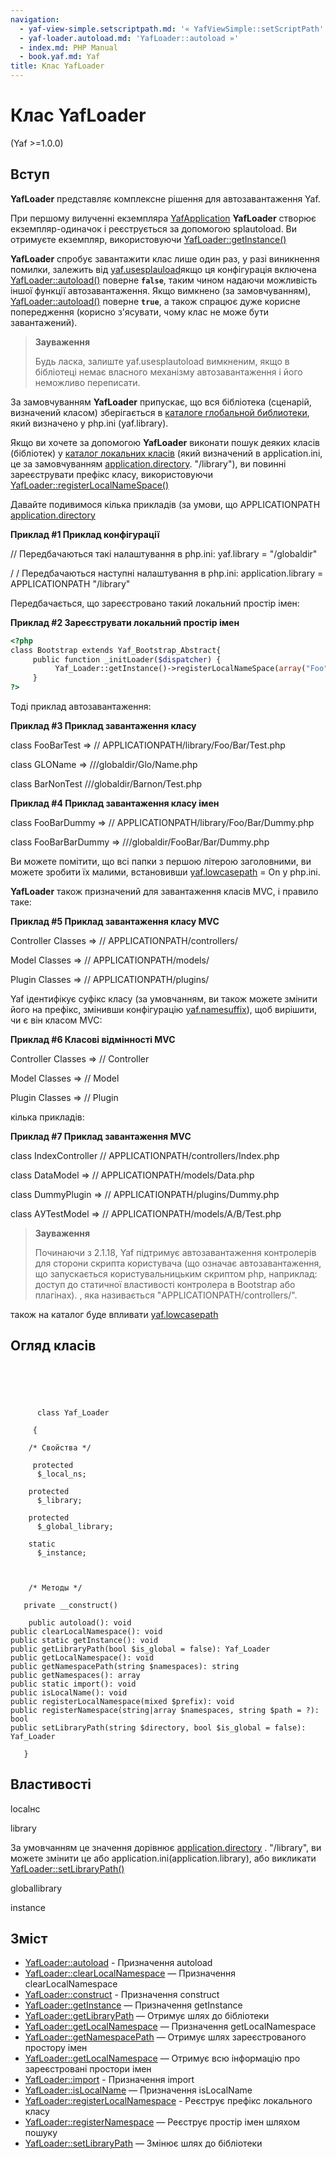 ```yaml
---
navigation:
  - yaf-view-simple.setscriptpath.md: '« YafViewSimple::setScriptPath'
  - yaf-loader.autoload.md: 'YafLoader::autoload »'
  - index.md: PHP Manual
  - book.yaf.md: Yaf
title: Клас YafLoader
---
```

# Клас YafLoader

(Yaf >=1.0.0)

## Вступ

**YafLoader** представляє комплексне рішення для автозавантаження Yaf.

При першому вилученні екземпляра [YafApplication](class.yaf-application.md) **YafLoader** створює екземпляр-одиначок і реєструється за допомогою splautoload. Ви отримуєте екземпляр, використовуючи [YafLoader::getInstance()](yaf-loader.getinstance.md)

**YafLoader** спробує завантажити клас лише один раз, у разі виникнення помилки, залежить від [yaf.usesplauload](yaf.configuration.md#ini.yaf.use-spl-autoload)якщо ця конфігурація включена [YafLoader::autoload()](yaf-loader.autoload.md) поверне **`false`**, таким чином надаючи можливість іншої функції автозавантаження. Якщо вимкнено (за замовчуванням), [YafLoader::autoload()](yaf-loader.autoload.md) поверне **`true`**, а також спрацює дуже корисне попередження (корисно з'ясувати, чому клас не може бути завантажений).

> **Зауваження**
> 
> Будь ласка, залиште yaf.usesplautoload вимкненим, якщо в бібліотеці немає власного механізму автозавантаження і його неможливо переписати.

За замовчуванням **YafLoader** припускає, що вся бібліотека (сценарій, визначений класом) зберігається в [каталоге глобальной библиотеки](yaf.configuration.md#ini.yaf.library), який визначено у php.ini (yaf.library).

Якщо ви хочете за допомогою **YafLoader** виконати пошук деяких класів (бібліотек) у [каталог локальних класів](class.yaf-loader.md#yaf-loader.props.library) (який визначений в application.ini, це за замовчуванням [application.directory](yaf.appconfig.md#configuration.yaf.directory). "/library"), ви повинні зареєструвати префікс класу, використовуючи [YafLoader::registerLocalNameSpace()](yaf-loader.registerlocalnamespace.md)

Давайте подивимося кілька прикладів (за умови, що APPLICATIONPATH [application.directory](yaf.appconfig.md#configuration.yaf.directory)

**Приклад #1 Приклад конфігурації**

// Передбачаються такі налаштування в php.ini: yaf.library = "/globaldir"

/ / Передбачаються наступні налаштування в php.ini: application.library = APPLICATIONPATH "/library"

Передбачається, що зареєстровано такий локальний простір імен:

**Приклад #2 Зареєструвати локальний простір імен**

```php
<?php
class Bootstrap extends Yaf_Bootstrap_Abstract{
     public function _initLoader($dispatcher) {
          Yaf_Loader::getInstance()->registerLocalNameSpace(array("Foo", "Bar"));
     }
?>
```

Тоді приклад автозавантаження:

**Приклад #3 Приклад завантаження класу**

class FooBarTest => // APPLICATIONPATH/library/Foo/Bar/Test.php

class GLOName => ///globaldir/Glo/Name.php

class BarNonTest ///globaldir/Barnon/Test.php

**Приклад #4 Приклад завантаження класу імен**

class FooBarDummy => // APPLICATIONPATH/library/Foo/Bar/Dummy.php

class FooBarBarDummy => ///globaldir/FooBar/Bar/Dummy.php

Ви можете помітити, що всі папки з першою літерою заголовними, ви можете зробити їх малими, встановивши [yaf.lowcasepath](yaf.configuration.md#ini.yaf.lowcase-path) = On у php.ini.

**YafLoader** також призначений для завантаження класів MVC, і правило таке:

**Приклад #5 Приклад завантаження класу MVC**

Controller Classes => // APPLICATIONPATH/controllers/

Model Classes => // APPLICATIONPATH/models/

Plugin Classes => // APPLICATIONPATH/plugins/

Yaf ідентифікує суфікс класу (за умовчанням, ви також можете змінити його на префікс, змінивши конфігурацію [yaf.namesuffix](yaf.configuration.md#ini.yaf.name-suffix)), щоб вирішити, чи є він класом MVC:

**Приклад #6 Класові відмінності MVC**

Controller Classes => // Controller

Model Classes => // Model

Plugin Classes => // Plugin

кілька прикладів:

**Приклад #7 Приклад завантаження MVC**

class IndexController // APPLICATIONPATH/controllers/Index.php

class DataModel => // APPLICATIONPATH/models/Data.php

class DummyPlugin => // APPLICATIONPATH/plugins/Dummy.php

class AУTestModel => // APPLICATIONPATH/models/A/B/Test.php

> **Зауваження**
> 
> Починаючи з 2.1.18, Yaf підтримує автозавантаження контролерів для сторони скрипта користувача (що означає автозавантаження, що запускається користувальницьким скриптом php, наприклад: доступ до статичної властивості контролера в Bootstrap або плагінах). , яка називається "APPLICATIONPATH/controllers/".

також на каталог буде впливати [yaf.lowcasepath](yaf.configuration.md#ini.yaf.lowcase-path)

## Огляд класів

```classsynopsis


    
    
     
      class Yaf_Loader
     
     {
    
    /* Свойства */
    
     protected
      $_local_ns;

    protected
      $_library;

    protected
      $_global_library;

    static
      $_instance;



    /* Методы */
    
   private __construct()

    public autoload(): void
public clearLocalNamespace(): void
public static getInstance(): void
public getLibraryPath(bool $is_global = false): Yaf_Loader
public getLocalNamespace(): void
public getNamespacePath(string $namespaces): string
public getNamespaces(): array
public static import(): void
public isLocalName(): void
public registerLocalNamespace(mixed $prefix): void
public registerNamespace(string|array $namespaces, string $path = ?): bool
public setLibraryPath(string $directory, bool $is_global = false): Yaf_Loader

   }
```

## Властивості

localнс

library

За умовчанням це значення дорівнює [application.directory](yaf.appconfig.md#configuration.yaf.directory) . "/library", ви можете змінити це або application.ini(application.library), або викликати [YafLoader::setLibraryPath()](yaf-loader.setlibrarypath.md)

globallibrary

instance

## Зміст

-   [YafLoader::autoload](yaf-loader.autoload.md) - Призначення autoload
-   [YafLoader::clearLocalNamespace](yaf-loader.clearlocalnamespace.md) — Призначення clearLocalNamespace
-   [YafLoader::construct](yaf-loader.construct.md) - Призначення construct
-   [YafLoader::getInstance](yaf-loader.getinstance.md) — Призначення getInstance
-   [YafLoader::getLibraryPath](yaf-loader.getlibrarypath.md) — Отримує шлях до бібліотеки
-   [YafLoader::getLocalNamespace](yaf-loader.getlocalnamespace.md) — Призначення getLocalNamespace
-   [YafLoader::getNamespacePath](yaf-loader.getnamespacepath.md) — Отримує шлях зареєстрованого простору імен
-   [YafLoader::getLocalNamespace](yaf-loader.getnamespaces.md) — Отримує всю інформацію про зареєстровані простори імен
-   [YafLoader::import](yaf-loader.import.md) - Призначення import
-   [YafLoader::isLocalName](yaf-loader.islocalname.md) — Призначення isLocalName
-   [YafLoader::registerLocalNamespace](yaf-loader.registerlocalnamespace.md) - Реєструє префікс локального класу
-   [YafLoader::registerNamespace](yaf-loader.registernamespace.md) — Реєструє простір імен шляхом пошуку
-   [YafLoader::setLibraryPath](yaf-loader.setlibrarypath.md) — Змінює шлях до бібліотеки
